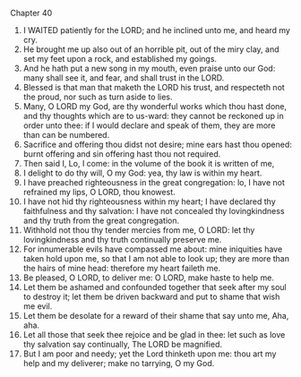 

Chapter 40

1. I WAITED patiently for the LORD; and he inclined unto me, and heard my cry.
2. He brought me up also out of an horrible pit, out of the miry clay, and set my feet upon a rock, and established my goings.
3. And he hath put a new song in my mouth, even praise unto our God: many shall see it, and fear, and shall trust in the LORD.
4. Blessed is that man that maketh the LORD his trust, and respecteth not the proud, nor such as turn aside to lies.
5. Many, O LORD my God, are thy wonderful works which thou hast done, and thy thoughts which are to us-ward: they cannot be reckoned up in order unto thee: if I would declare and speak of them, they are more than can be numbered.
6. Sacrifice and offering thou didst not desire; mine ears hast thou opened: burnt offering and sin offering hast thou not required.
7. Then said I, Lo, I come: in the volume of the book it is written of me,
8. I delight to do thy will, O my God: yea, thy law is within my heart.
9. I have preached righteousness in the great congregation: lo, I have not refrained my lips, O LORD, thou knowest.
10. I have not hid thy righteousness within my heart; I have declared thy faithfulness and thy salvation: I have not concealed thy lovingkindness and thy truth from the great congregation.
11. Withhold not thou thy tender mercies from me, O LORD: let thy lovingkindness and thy truth continually preserve me.
12. For innumerable evils have compassed me about: mine iniquities have taken hold upon me, so that I am not able to look up; they are more than the hairs of mine head: therefore my heart faileth me.
13. Be pleased, O LORD, to deliver me: O LORD, make haste to help me.
14. Let them be ashamed and confounded together that seek after my soul to destroy it; let them be driven backward and put to shame that wish me evil.
15. Let them be desolate for a reward of their shame that say unto me, Aha, aha.
16. Let all those that seek thee rejoice and be glad in thee: let such as love thy salvation say continually, The LORD be magnified.
17. But I am poor and needy; yet the Lord thinketh upon me: thou art my help and my deliverer; make no tarrying, O my God.
